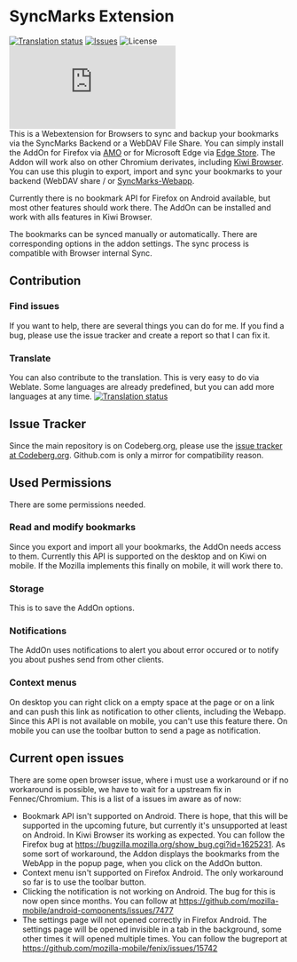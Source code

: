 # SyncMarks Extension
[![Translation status](https://translate.codeberg.org/widget/syncmarks/browser-extension/svg-badge.svg)](https://translate.codeberg.org/engage/syncmarks/) [![Issues](https://img.shields.io/gitea/issues/open/Offerel/SyncMarks-Extension?gitea_url=https%3A%2F%2Fcodeberg.org%2F)](https://codeberg.org/Offerel/SyncMarks-Extension/issues) ![License](https://img.shields.io/github/license/Offerel/SyncMarks-Extension) [![Version](https://img.shields.io/amo/v/davmarks%40example.org?label=version)](https://codeberg.org/Offerel/SyncMarks-Extension/releases/latest)  
This is a Webextension for Browsers to sync and backup your bookmarks via the SyncMarks Backend or a WebDAV File Share. You can simply install the AddOn for Firefox via [AMO](https://addons.mozilla.org/firefox/addon/syncmarks/) or for Microsoft Edge via [Edge Store](https://microsoftedge.microsoft.com/addons/detail/ffobakhdlfhmnnkmimkbnbmnplihhphg). The Addon will work also on other Chromium derivates, including [Kiwi Browser](https://play.google.com/store/apps/details?id=com.kiwibrowser.browser). You can use this plugin to export, import and sync your bookmarks to your backend (WebDAV share / or [SyncMarks-Webapp](../../../../../Offerel/SyncMarks-WebApp).

Currently there is no bookmark API for Firefox on Android available, but most other features should work there. The AddOn can be installed and work with alls features in Kiwi Browser.

The bookmarks can be synced manually or automatically. There are corresponding options in the addon settings. The sync process is compatible with Browser internal Sync.

## Contribution
### Find issues
If you want to help, there are several things you can do for me. If you find a bug, please use the issue tracker and create a report so that I can fix it.

### Translate
You can also contribute to the translation. This is very easy to do via Weblate. Some languages are already predefined, but you can add more languages at any time.
[![Translation status](https://translate.codeberg.org/widget/syncmarks/browser-extension/multi-auto.svg)](https://translate.codeberg.org/engage/syncmarks/)

## Issue Tracker
Since the main repository is on Codeberg.org, please use the [issue tracker at Codeberg.org](https://codeberg.org/Offerel/SyncMarks-Extension/issues). Github.com is only a mirror for compatibility reason.

## Used Permissions

There are some permissions needed.

### Read and modify bookmarks

Since you export and import all your bookmarks, the AddOn needs access to them. Currently this API is supported on the desktop and on Kiwi on mobile. If the Mozilla implements this finally on mobile, it will work there to.

### Storage

This is to save the AddOn options. 

### Notifications

The AddOn uses notifications to alert you about error occured or to notify you about pushes send from other clients.

### Context menus

On desktop you can right click on a empty space at the page or on a link and can push this link as notification to other clients, including the Webapp. Since this API is not available on mobile, you can't use this feature there. On mobile you can use the toolbar button to send a page as notification.
 
## Current open issues
There are some open browser issue, where i must use a workaround or if no workaround is possible, we have to wait for a upstream fix in Fennec/Chromium. This is a list of a issues im aware as of now:
- Bookmark API isn't supported on Android. There is hope, that this will be supported in the upcoming future, but currently it's unsupported at least on Android. In Kiwi Browser its working as expected. You can follow the Firefox bug at https://bugzilla.mozilla.org/show_bug.cgi?id=1625231. As some sort of workaround, the Addon displays the bookmarks from the WebApp in the popup page, when you click on the AddOn button.
- Context menu isn't supported on Firefox Android. The only workaround so far is to use the toolbar button.  
- Clicking the notification is not working on Android. The bug for this is now open since months. You can follow at https://github.com/mozilla-mobile/android-components/issues/7477 
- The settings page will not opened correctly in Firefox Android. The settings page will be opened invisible in a tab in the background, some other times it will opened multiple times. You can follow the bugreport at https://github.com/mozilla-mobile/fenix/issues/15742
